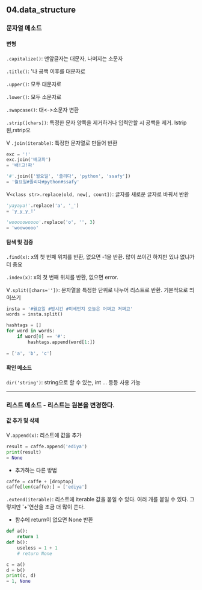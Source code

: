 ## 04.data_structure

### 문자열 메소드

#### 변형

`.capitalize()`: 맨앞글자는 대문자, 나머지는 소문자

`.title()`: '나 공백 이후를 대문자로

`.upper()`: 모두 대문자로

`.lower()`: 모두 소문자로

`.swapcase()`: 대<->소문자 변환

`.strip([chars])`: 특정한 문자 양쪽을 제거하거나 입력안할 시 공백을 제거. lstrip왼,rstrip오



V `.join(iterable)`: 특정한 문자열로 만들어 반환

```python
exc = '!'
exc.join('배고파')
= '배!고!파'

'#'.join(['월요일', '졸리다', 'python', 'ssafy'])
= '월요일#졸리다#python#ssafy'
```



V`<class str>.replace(old, new[, count])`: 글자를 새로운 글자로 바꿔서 반환

```python
'yayaya!'.replace('a', '_')
= 'y_y_y_!'

'wooooowoooo'.replace('o', '', 3)
= 'woowoooo'
```



#### 탐색 및 검증

`.find(x)`: x의 첫 번째 위치를 반환, 없으면 -1을 반환. 많이 쓰이긴 하지만 있냐 없냐가 더 중요

`.index(x)`: x의 첫 번째 위치를 반환, 없으면 error. 



V`.split([chars=''])`: 문자열을 특정한 단위로 나누어 리스트로 반환. 기본적으로 띄어쓰기

```python
insta = '#월요일 #밥시간 #미세먼지 오늘은 어쩌고 저쩌고'
words = insta.split()

hashtags = []
for word in words:
    if word[0] == '#':
        hashtags.append(word[1:])
        
= ['a', 'b', 'c']
```



#### 확인 메소드

`dir('string')`: string으로 할 수 있는, int ... 등등 사용 가능

---

### 리스트 메소드 - 리스트는 원본을 변경한다.

#### 값 추가 및 삭제

V`.append(x)`: 리스트에 값을 추가

```python
result = caffe.append('ediya')
print(result)
= None
```

* 추가하는 다른 방법

```python
caffe = caffe + [droptop]
caffe[len(caffe):] = ['ediya']
```



`.extend(iterable)`: 리스트에 iterable 값을 붙일 수 있다. 여러 개를 붙일 수 있다. 그렇지만 '+'연산을 조금 더 많이 쓴다.







* 함수에 return이 없으면 None 반환

```python
def a():
    return 1
def b():
    useless = 1 + 1
    # return None

c = a()
d = b()
print(c, d)
= 1, None
```

